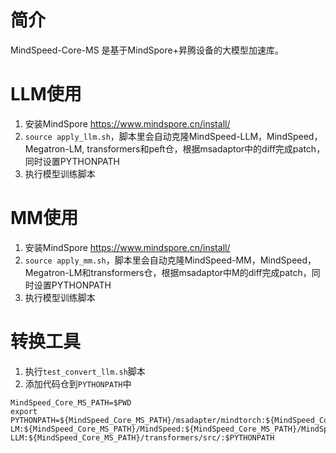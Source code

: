 # 简介

MindSpeed-Core-MS 是基于MindSpore+昇腾设备的大模型加速库。

# LLM使用

1. 安装MindSpore https://www.mindspore.cn/install/
2. `source apply_llm.sh`，脚本里会自动克隆MindSpeed-LLM，MindSpeed，Megatron-LM, transformers和peft仓，根据msadaptor中的diff完成patch，同时设置PYTHONPATH
3. 执行模型训练脚本

# MM使用

1. 安装MindSpore https://www.mindspore.cn/install/
2. `source apply_mm.sh`，脚本里会自动克隆MindSpeed-MM，MindSpeed，Megatron-LM和transformers仓，根据msadaptor中M的diff完成patch，同时设置PYTHONPATH
3. 执行模型训练脚本

# 转换工具

1. 执行`test_convert_llm.sh`脚本
2. 添加代码仓到`PYTHONPATH`中

```shell
MindSpeed_Core_MS_PATH=$PWD
export PYTHONPATH=${MindSpeed_Core_MS_PATH}/msadapter/mindtorch:${MindSpeed_Core_MS_PATH}/Megatron-LM:${MindSpeed_Core_MS_PATH}/MindSpeed:${MindSpeed_Core_MS_PATH}/MindSpeed-LLM:${MindSpeed_Core_MS_PATH}/transformers/src/:$PYTHONPATH
```
